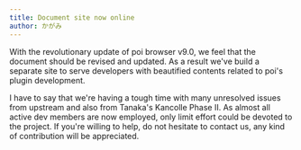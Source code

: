 ```yaml
---
title: Document site now online
author: かがみ
---
```


With the revolutionary update of poi browser v9.0, we feel that the document should be revised and updated. As a result we've build a separate site to serve developers with beautified contents related to poi's plugin development.

I have to say that we're having a tough time with many unresolved issues from upstream and also from Tanaka's Kancolle Phase II. As almost all active dev members are now employed, only limit effort could be devoted to the project. If you're willing to help, do not hesitate to contact us, any kind of contribution will be appreciated.
